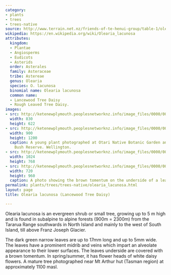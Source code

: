 ```yaml
---
category:
- plants
- trees
- trees-native
source: http://www.terrain.net.nz/friends-of-te-henui-group/table-1/olearia-lacunose-lancewood-tree-daisy.html
wikipedia: https://en.wikipedia.org/wiki/Olearia_lacunosa
attributes:
  kingdom:
  - Plantae
  - Angiosperms
  - Eudicots
  - Asterids
  order: Asterales
  family: Asteraceae
  tribe: Astereae
  genus: Olearia
  species: O. lacunosa
  binomial name: Olearia lacunosa
  common name:
  - Lancewood Tree Daisy
  - Rough Leaved Tree Daisy.
images:
- src: http://ketenewplymouth.peoplesnetworknz.info/image_files/0000/0013/5233/1-Olearia_lacunose._n.jpg
  width: 830
  height: 622
- src: http://ketenewplymouth.peoplesnetworknz.info/image_files/0000/0003/2409/Olearia_lacunosa__lancewood_tree_daisy-001.JPG
  width: 900
  height: 1200
  caption: A young plant photographed at Otari Native Botanic Garden and Wilton's
    Bush Reserve. Wellington.
- src: http://ketenewplymouth.peoplesnetworknz.info/image_files/0000/0004/7844/Olearia_lacunosa_Lancewood_tree_daisy-001.JPG
  width: 1024
  height: 768
- src: http://ketenewplymouth.peoplesnetworknz.info/image_files/0000/0013/5228/1-Olearia_lacunose_3.jpg
  width: 720
  height: 960
  caption: A photo showing the brown tomentum on the underside of a leaf.
permalink: plants/trees/trees-native/olearia_lacunosa.html
layout: page
title: Olearia lacunosa (Lancewood Tree Daisy)

---
```

Olearia lacunosa is an evergreen shrub or small tree, growing up to 5 m high and is found in subalpine to alpine forests (900m = 2300m) from the Tararua Range southwards in North Island and mainly to the west of South Island, till above Franz Joseph Glacier. 

The dark green narrow leaves are up to 17mm long and up to 5mm wide. The leaves have a prominent midrib and veins which impart an alveolate appearance to their lower surfaces. The leaves underside are covered with a brown tomentum. In spring/summer, it has flower heads of white daisy flowers.
A mature tree photographed near Mt Arthur hut (Tasman region) at approximately 1100 masl.
